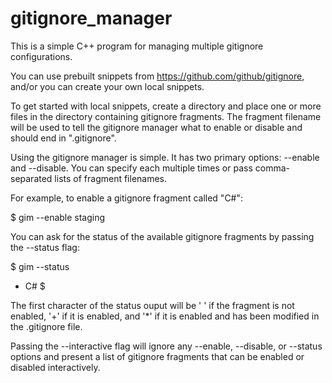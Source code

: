 # gitignore_manager

This is a simple C++ program for managing multiple gitignore configurations.

You can use prebuilt snippets from https://github.com/github/gitignore, and/or you can create your own local snippets.

To get started with local snippets, create a directory and place one or more files in the directory containing gitignore fragments.  The fragment filename will be used to tell the gitignore manager what to enable or disable and should end in ".gitignore".

Using the gitignore manager is simple.  It has two primary options: --enable and --disable.  You can specify each multiple times or pass comma-separated lists of fragment filenames.

For example, to enable a gitignore fragment called "C#":

$ gim --enable staging

You can ask for the status of the available gitignore fragments by passing the --status flag:

$ gim --status
+ C#
$

The first character of the status ouput will be ' ' if the fragment is not enabled, '+' if it is enabled, and '*' if it is enabled and has been modified in the .gitignore file.

Passing the --interactive flag will ignore any --enable, --disable, or --status options and present a list of gitignore fragments that can be enabled or disabled interactively.
